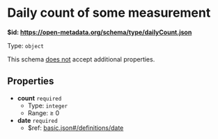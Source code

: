 # Daily count of some measurement

<b id="httpsopen-metadata.orgschematypedailycount.json">&#36;id: https://open-metadata.org/schema/type/dailyCount.json</b>

Type: `object`

This schema <u>does not</u> accept additional properties.

## Properties
 - <b id="#https://open-metadata.org/schema/type/dailyCount.json/properties/count">count</b> `required`
	 - Type: `integer`
	 - Range:  &ge; 0
 - <b id="#https://open-metadata.org/schema/type/dailyCount.json/properties/date">date</b> `required`
	 - &#36;ref: [basic.json#/definitions/date](#basic.jsondefinitionsdate)
